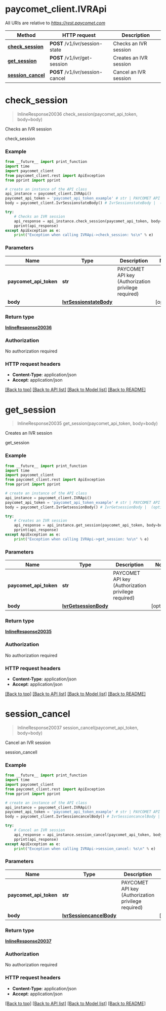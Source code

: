# paycomet_client.IVRApi

All URIs are relative to *https://rest.paycomet.com*

Method | HTTP request | Description
------------- | ------------- | -------------
[**check_session**](IVRApi.md#check_session) | **POST** /v1/ivr/session-state | Checks an IVR session
[**get_session**](IVRApi.md#get_session) | **POST** /v1/ivr/get-session | Creates an IVR session
[**session_cancel**](IVRApi.md#session_cancel) | **POST** /v1/ivr/session-cancel | Cancel an IVR session

# **check_session**
> InlineResponse20036 check_session(paycomet_api_token, body=body)

Checks an IVR session

check_session

### Example
```python
from __future__ import print_function
import time
import paycomet_client
from paycomet_client.rest import ApiException
from pprint import pprint

# create an instance of the API class
api_instance = paycomet_client.IVRApi()
paycomet_api_token = 'paycomet_api_token_example' # str | PAYCOMET API key (Authorization privilege required)
body = paycomet_client.IvrSessionstateBody() # IvrSessionstateBody |  (optional)

try:
    # Checks an IVR session
    api_response = api_instance.check_session(paycomet_api_token, body=body)
    pprint(api_response)
except ApiException as e:
    print("Exception when calling IVRApi->check_session: %s\n" % e)
```

### Parameters

Name | Type | Description  | Notes
------------- | ------------- | ------------- | -------------
 **paycomet_api_token** | **str**| PAYCOMET API key (Authorization privilege required) | 
 **body** | [**IvrSessionstateBody**](IvrSessionstateBody.md)|  | [optional] 

### Return type

[**InlineResponse20036**](InlineResponse20036.md)

### Authorization

No authorization required

### HTTP request headers

 - **Content-Type**: application/json
 - **Accept**: application/json

[[Back to top]](#) [[Back to API list]](../README.md#documentation-for-api-endpoints) [[Back to Model list]](../README.md#documentation-for-models) [[Back to README]](../README.md)

# **get_session**
> InlineResponse20035 get_session(paycomet_api_token, body=body)

Creates an IVR session

get_session

### Example
```python
from __future__ import print_function
import time
import paycomet_client
from paycomet_client.rest import ApiException
from pprint import pprint

# create an instance of the API class
api_instance = paycomet_client.IVRApi()
paycomet_api_token = 'paycomet_api_token_example' # str | PAYCOMET API key (Authorization privilege required)
body = paycomet_client.IvrGetsessionBody() # IvrGetsessionBody |  (optional)

try:
    # Creates an IVR session
    api_response = api_instance.get_session(paycomet_api_token, body=body)
    pprint(api_response)
except ApiException as e:
    print("Exception when calling IVRApi->get_session: %s\n" % e)
```

### Parameters

Name | Type | Description  | Notes
------------- | ------------- | ------------- | -------------
 **paycomet_api_token** | **str**| PAYCOMET API key (Authorization privilege required) | 
 **body** | [**IvrGetsessionBody**](IvrGetsessionBody.md)|  | [optional] 

### Return type

[**InlineResponse20035**](InlineResponse20035.md)

### Authorization

No authorization required

### HTTP request headers

 - **Content-Type**: application/json
 - **Accept**: application/json

[[Back to top]](#) [[Back to API list]](../README.md#documentation-for-api-endpoints) [[Back to Model list]](../README.md#documentation-for-models) [[Back to README]](../README.md)

# **session_cancel**
> InlineResponse20037 session_cancel(paycomet_api_token, body=body)

Cancel an IVR session

session_cancell

### Example
```python
from __future__ import print_function
import time
import paycomet_client
from paycomet_client.rest import ApiException
from pprint import pprint

# create an instance of the API class
api_instance = paycomet_client.IVRApi()
paycomet_api_token = 'paycomet_api_token_example' # str | PAYCOMET API key (Authorization privilege required)
body = paycomet_client.IvrSessioncancelBody() # IvrSessioncancelBody |  (optional)

try:
    # Cancel an IVR session
    api_response = api_instance.session_cancel(paycomet_api_token, body=body)
    pprint(api_response)
except ApiException as e:
    print("Exception when calling IVRApi->session_cancel: %s\n" % e)
```

### Parameters

Name | Type | Description  | Notes
------------- | ------------- | ------------- | -------------
 **paycomet_api_token** | **str**| PAYCOMET API key (Authorization privilege required) | 
 **body** | [**IvrSessioncancelBody**](IvrSessioncancelBody.md)|  | [optional] 

### Return type

[**InlineResponse20037**](InlineResponse20037.md)

### Authorization

No authorization required

### HTTP request headers

 - **Content-Type**: application/json
 - **Accept**: application/json

[[Back to top]](#) [[Back to API list]](../README.md#documentation-for-api-endpoints) [[Back to Model list]](../README.md#documentation-for-models) [[Back to README]](../README.md)

